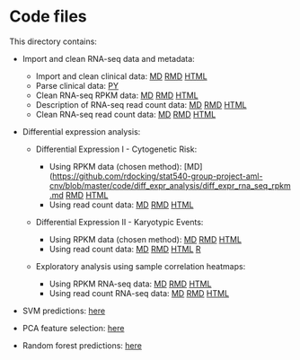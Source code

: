 Code files
==========

This directory contains:

- Import and clean RNA-seq data and metadata:
  - Import and clean clinical data: [MD](https://github.com/rdocking/stat540-group-project-aml-cnv/blob/master/code//clinical_data_import/import_and_clean_clinical_data.md) [RMD](https://github.com/rdocking/stat540-group-project-aml-cnv/blob/master/code/clinical_data_import/import_and_clean_clinical_data.Rmd) [HTML](https://github.com/rdocking/stat540-group-project-aml-cnv/blob/master/code//clinical_data_import/import_and_clean_clinical_data.html)
  - Parse clinical data: [PY](https://github.com/rdocking/stat540-group-project-aml-cnv/blob/master/code/clinical_data_import/parse_supplementary_table.py)
  - Clean RNA-seq RPKM data: [MD](https://github.com/rdocking/stat540-group-project-aml-cnv/blob/master/code/clinical_data_import/clean_rna_seq_rpkm_data.md) [RMD](https://github.com/rdocking/stat540-group-project-aml-cnv/blob/master/code/clinical_data_import/clean_rna_seq_rpkm_data.Rmd) [HTML](https://github.com/rdocking/stat540-group-project-aml-cnv/blob/master/code/clinical_data_import/clean_rna_seq_rpkm_data.html)
  - Description of RNA-seq read count data: [MD](https://github.com/rdocking/stat540-group-project-aml-cnv/blob/master/code/clinical_data_import/import_and_describe_count_data.md) [RMD](https://github.com/rdocking/stat540-group-project-aml-cnv/blob/master/code/clinical_data_import/import_and_describe_count_data.Rmd) [HTML](https://github.com/rdocking/stat540-group-project-aml-cnv/blob/master/code/clinical_data_import/import_and_describe_count_data.html)
  - Clean RNA-seq read count data: [MD](https://github.com/rdocking/stat540-group-project-aml-cnv/blob/master/code/clinical_data_import/clean_rna_seq_read_count_data.md) [RMD](https://github.com/rdocking/stat540-group-project-aml-cnv/blob/master/code/clinical_data_import/clean_rna_seq_read_count_data.Rmd) [HTML](https://github.com/rdocking/stat540-group-project-aml-cnv/blob/master/code/clinical_data_import/clean_rna_seq_read_count_data.html)
  
- Differential expression analysis:  
  - Differential Expression I - Cytogenetic Risk:
      - Using RPKM data (chosen method): [MD](https://github.com/rdocking/stat540-group-project-aml-cnv/blob/master/code/diff_expr_analysis/diff_expr_rna_seq_rpkm.md [RMD](https://github.com/rdocking/stat540-group-project-aml-cnv/blob/master/code/diff_expr_analysis/diff_expr_rna_seq_rpkm.Rmd) [HTML](https://github.com/rdocking/stat540-group-project-aml-cnv/blob/master/code/diff_expr_analysis/diff_expr_rna_seq_rpkm.html)
      - Using read count data: [MD](https://github.com/rdocking/stat540-group-project-aml-cnv/blob/master/code/diff_expr_analysis/diff_expr_rna_seq_read_count.md) [RMD](https://github.com/rdocking/stat540-group-project-aml-cnv/blob/master/code/diff_expr_analysis/diff_expr_rna_seq_read_count.Rmd) [HTML](https://github.com/rdocking/stat540-group-project-aml-cnv/blob/master/code/diff_expr_analysis/diff_expr_rna_seq_read_count.html)

  - Differential Expression II - Karyotypic Events: 
      - Using RPKM data (chosen method): [MD](https://github.com/rdocking/stat540-group-project-aml-cnv/blob/master/code/diff_expr_analysis/Bayly_rna_seq_diff_exp_analysis.md) [RMD](https://github.com/rdocking/stat540-group-project-aml-cnv/blob/master/code/diff_expr_analysis/Bayly_rna_seq_diff_exp_analysis.Rmd) [HTML](https://github.com/rdocking/stat540-group-project-aml-cnv/blob/master/code/diff_expr_analysis/Bayly_rna_seq_diff_exp_analysis.html)
      - Using read count data: [MD](https://github.com/rdocking/stat540-group-project-aml-cnv/blob/master/code/Bayly_rna_seq_diff_exp_analysis.md) [RMD](https://github.com/rdocking/stat540-group-project-aml-cnv/blob/master/code/Bayly_rna_seq_diff_exp_analysis.Rmd) [HTML](https://github.com/rdocking/stat540-group-project-aml-cnv/blob/master/code/Bayly_rna_seq_diff_exp_analysis.html) [R](https://github.com/rdocking/stat540-group-project-aml-cnv/blob/master/code/Bayly_rna_seq_diff_exp_analysis.R)

  - Exploratory analysis using sample correlation heatmaps:
      - Using RPKM RNA-seq data: [MD](https://github.com/rdocking/stat540-group-project-aml-cnv/blob/master/code/diff_expr_analysis/Bayly_correlation_heatmaps.md) [RMD](https://github.com/rdocking/stat540-group-project-aml-cnv/blob/master/code/diff_expr_analysis/Bayly_correlation_heatmaps.Rmd) [HTML](https://github.com/rdocking/stat540-group-project-aml-cnv/blob/master/code/diff_expr_analysis/Bayly_correlation_heatmaps.html)
      - Using read count RNA-seq data: [MD](https://github.com/rdocking/stat540-group-project-aml-cnv/blob/master/code/rna_seq_count_data_corr_heatmap.md) [RMD](https://github.com/rdocking/stat540-group-project-aml-cnv/blob/master/code/rna_seq_count_data_corr_heatmap.Rmd) [HTML](https://github.com/rdocking/stat540-group-project-aml-cnv/blob/master/code/rna_seq_count_data_corr_heatmap.html)


- SVM predictions: [here](https://github.com/rdocking/stat540-group-project-aml-cnv/blob/master/code/svm_exploratory)

- PCA feature selection: [here](https://github.com/rdocking/stat540-group-project-aml-cnv/blob/master/code/pca_exploratory)

- Random forest predictions: [here](https://github.com/rdocking/stat540-group-project-aml-cnv/blob/master/code/rf_exploratory)
